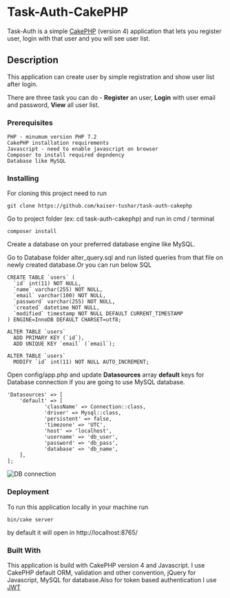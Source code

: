 # Task-Auth-CakePHP

Task-Auth is a simple [CakePHP](https://github.com/cakephp/cakephp) (version 4) application that lets you register user, login with that user and you will see user list.

## Description
This application can create user by simple registration and show user list after login.

There are three task you can do - **Register** an user, **Login** with user email and password, **View** all user list.

### Prerequisites
```
PHP - minumum version PHP 7.2
CakePHP installation requirements
Javascript - need to enable javascript on browser
Composer to install required depndency
Database like MySQL
```

### Installing
 For cloning this project need to run
 ```
git clone https://github.com/kaiser-tushar/task-auth-cakephp
```
Go to project folder (ex: cd task-auth-cakephp) and run in cmd / terminal
```
composer install
```
Create a database on your preferred database engine like MySQL.

Go to Database folder alter_query.sql and run listed queries from that file on newly created database.Or you can run below SQL
```
CREATE TABLE `users` (
  `id` int(11) NOT NULL,
  `name` varchar(255) NOT NULL,
  `email` varchar(100) NOT NULL,
  `password` varchar(255) NOT NULL,
  `created` datetime NOT NULL,
  `modified` timestamp NOT NULL DEFAULT CURRENT_TIMESTAMP
) ENGINE=InnoDB DEFAULT CHARSET=utf8;

ALTER TABLE `users`
  ADD PRIMARY KEY (`id`),
  ADD UNIQUE KEY `email` (`email`);

ALTER TABLE `users`
  MODIFY `id` int(11) NOT NULL AUTO_INCREMENT;
```

Open config/app.php and update **Datasources** array **default** keys for Database connection if you are going to use MySQL database.
```
'Datasources' => [
    'default' => [
            'className' => Connection::class,
            'driver' => Mysql::class,
            'persistent' => false,
            'timezone' => 'UTC',
            'host' => 'localhost',
            'username' => 'db_user',
            'password' => 'db_pass',
            'database' => 'db_name',
    ],
];
```
![DB connection](https://imgur.com/BFNHjaH.png)

### Deployment
To run  this application locally in your machine run

```
bin/cake server
```
by default it will open in http://localhost:8765/

### Built With
This application is build with CakePHP version 4 and Javascript. I use CakePHP default ORM, validation and other convention, jQuery for Javascript, MySQL for database.Also for token based authentication I use  [JWT](http://jwt.io/)
